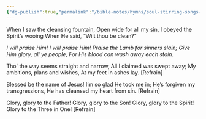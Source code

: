 ```yaml
---
{"dg-publish":true,"permalink":"/bible-notes/hymns/soul-stirring-songs-and-hymns/i-will-praise-him/","title":"I Will Praise Him"}
---
```



When I saw the cleansing fountain,
Open wide for all my sin,
I obeyed the Spirit’s wooing
When He said, “Wilt thou be clean?”

*I will praise Him! I will praise Him!
Praise the Lamb for sinners slain;
Give Him glory, all ye people,
For His blood can wash away each stain.*

Tho' the way seems straight and narrow,
All I claimed was swept away;
My ambitions, plans and wishes,
At my feet in ashes lay. [Refrain]

Blessed be the name of Jesus!
I’m so glad He took me in;
He’s forgiven my transgressions,
He has cleansed my heart from sin. [Refrain]

Glory, glory to the Father!
Glory, glory to the Son!
Glory, glory to the Spirit!
Glory to the Three in One! [Refrain]